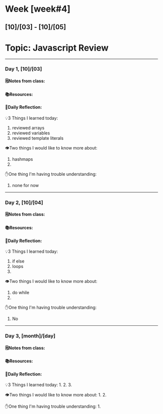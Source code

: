 # Week [week#4]
## [10]/[03] - [10]/[05]

# Topic: Javascript Review

___

### Day 1, [10]/[03]

#### 🗒️Notes from class: 

#### 📚Resources:


#### 💭Daily Reflection:

💡3 Things I learned today:
1. reviewed arrays
2. reviewed variables
3. reviewed template literals

👁️Two things I would like to know more about:
1. hashmaps
2. 

✋One thing I'm having trouble understanding:
1. none for now


___

### Day 2, [10]/[04] 

#### 🗒️Notes from class:

#### 📚Resources:


#### 💭Daily Reflection:

💡3 Things I learned today:
1. if else
2. loops
3. 

👁️Two things I would like to know more about:
1. do while
2. 

✋One thing I'm having trouble understanding:
1. No

___

### Day 3, [month]/[day]
#### 🗒️Notes from class:

#### 📚Resources:


#### 💭Daily Reflection:

💡3 Things I learned today:
1. 
2. 
3. 

👁️Two things I would like to know more about:
1. 
2. 

✋One thing I'm having trouble understanding:
1. 
 


